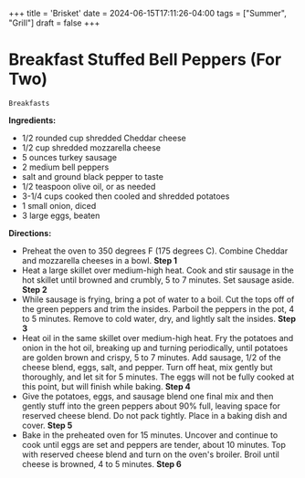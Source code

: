 +++
title = 'Brisket'
date = 2024-06-15T17:11:26-04:00
tags = ["Summer", "Grill"]
draft = false
+++
# Breakfast Stuffed Bell Peppers (For Two)

`Breakfasts`

**Ingredients:**

- 1/2 rounded cup shredded Cheddar cheese
- 1/2 cup shredded mozzarella cheese
- 5 ounces turkey sausage
- 2 medium bell peppers
- salt and ground black pepper to taste 
- 1/2 teaspoon olive oil, or as needed
- 3-1/4 cups cooked then cooled and shredded potatoes
- 1 small onion, diced
- 3 large eggs, beaten

**Directions:**

- Preheat the oven to 350 degrees F (175 degrees C). Combine Cheddar and mozzarella cheeses in a bowl.
    **Step 1**
- Heat a large skillet over medium-high heat. Cook and stir sausage in the hot skillet until browned and crumbly, 5 to 7 minutes. Set sausage aside.
    **Step 2**
- While sausage is frying, bring a pot of water to a boil. Cut the tops off of the green peppers and trim the insides. Parboil the peppers in the pot, 4 to 5 minutes. Remove to cold water, dry, and lightly salt the insides.
    **Step 3**
- Heat oil in the same skillet over medium-high heat. Fry the potatoes and onion in the hot oil, breaking up and turning periodically, until potatoes are golden brown and crispy, 5 to 7 minutes. Add sausage, 1/2 of the cheese blend, eggs, salt, and pepper. Turn off heat, mix gently but thoroughly, and let sit for 5 minutes. The eggs will not be fully cooked at this point, but will finish while baking.
    **Step 4**
- Give the potatoes, eggs, and sausage blend one final mix and then gently stuff into the green peppers about 90% full, leaving space for reserved cheese blend. Do not pack tightly. Place in a baking dish and cover.
    **Step 5**
- Bake in the preheated oven for 15 minutes. Uncover and continue to cook until eggs are set and peppers are tender, about 10 minutes. Top with reserved cheese blend and turn on the oven's broiler. Broil until cheese is browned, 4 to 5 minutes.
    **Step 6**

